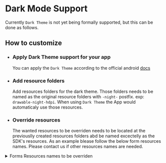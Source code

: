#  Dark Mode Support

Currently `Dark Theme` is not yet being formally supported, but this can be done as follows.

## How to customize

- ### Apply Dark Theme support for your app

  You can apply the `Dark Theme` according to the official android [docs](https://developer.android.com/guide/topics/ui/look-and-feel/darktheme)

- ### Add resource folders

    Add resources folders for the dark theme.
    Those folders needs to be named as the original resource folders with `-night-` postfix.
    exp: `drawable-night-hdpi`.
    When using `Dark Theme` the App would automaticaly use those resources.

 - ### Override resources

    The wanted resources to be overriden needs to be located at the previouslly created resources folders abd be named excectelly as the SDK's resources.
    As an example blease follow the below form resources names.
    Please contact us if other resources names are needed.


<details><summary>Forms Resources names to be overriden</summary>
  <p>

  **The form resources ids are:**

<details>
<summary>colors</summary>
<p>

* form_field_hint
* form_field_text
* form_field_main_text
* form_field_sub_text
* form_field_available
* form_field_not_available
* form_field_background
* form_selection_view_first_item_background
* form_selection_view_background

</p>
</details>

<details><summary>styles</summary>
  <p>

```Kotlin
<style name="MatchSpinnerStyle" parent="android:style/Widget.ListView.DropDown">
        <item name="android:divider">#66aaaaaa</item>
        <item name="android:dividerHeight">1dp</item>
</style>

<style name="MatchSpinnerTheme" parent="Theme.AppCompat.Light">
        <item name="android:dropDownListViewStyle">@style/MatchSpinnerStyle</item>
</style>
 ```

</p>
</details>

<details><summary>drawables</summary>

<p>

* bg - the form background

</p>

</details>

  </p>
  </details>